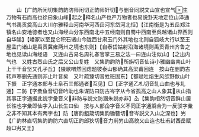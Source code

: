 <!-- { "loadSidebar": true } -->
　　山【广韵所闲切集韵韵防师闲切正韵师奸切与删音同説文山宣也宣气生万物有石而高也徐曰象山峰起之释名山产也产万物者也易説卦天地定位山泽通气书禹贡奠高山大川尔雅释山河南华河西岳河东岱河北恒】【江南衡是为五岳郑注镇名山安地徳者也又山海经山分东西南北中五经南则自蜀中西南至呉越诸山界西则自华隂】【嶓冢以至昆仑积石诸山今陇西甘肃玉门外其地也北则自狐岐大行以至王屋孟门诸山是禹贡冀雍两州之境也东则】【自泰岱姑射沿海诸境则禹贡青州齐鲁之地也见读山海经语　又连山古易名周礼春官掌三易之法一曰连山注似山】【之出内气也　又姓古烈山氏之后又公山复姓　又集韵韵防所旃切音仙诗小雅幽幽南山叶上干干音坚又孔子丘】【陵歌喟然回虑题彼泰山郁确其高梁甫回连　按山在删韵古转声寒删先通则非止叶音矣　又叶疏臻切音甡班固东】【都赋吐焰生风欱野歕山叶下振　正字通本部与土阜石三部通者互见】□【正字通乙札切音轧山曲也与圠通】二防【字彚鱼音切音吟助也朱谋防曰防古岑字从今省孤高之山人象其从山指其事正字通据此説字彚音义非防与説文防溷朱説亦非】屳【集韵相然切音鲜山居长徃也字彚即仙字入山长生曰仙　按与人部仚字音义不同正字通譌合为一反驳字彚之非不知其本有两字也】防【唐韵鉏箴切集韵锄簪切音岑説文入山之深也】屴【广韵林直切集韵韵防六直切正韵郎狄切音力崱屴山高貌又山连也杜甫封西岳赋超□屴又王】
